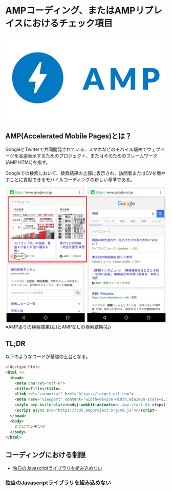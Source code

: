 # AMPコーディング、またはAMPリプレイスにおけるチェック項目
![ロゴ](/img/amp.jpg)
## AMP(Accelerated Mobile Pages)とは？
GoogleとTwitterで共同開発されている、スマホなどのモバイル端末でウェブページを高速表示するためのプロジェクト、またはそのためのフレームワーク(AMP HTML)を指す。  
  
Googleでの検索において、検索結果の上部に表示され、訪問者またはCVを増やすことに貢献できるモバイルコーディングの新しい基準である。  
  
![検索結果画面](/img/amp-search.png)  
※AMPありの検索結果(左)とAMPなしの検索結果(右)

## TL;DR
以下のようなコードが基礎の土台となる。
```HTML
<!doctype html>
<html ⚡>
  <head>
    <meta charset="utf-8">
    <title>Title</title>
    <link rel="canonical" href="https://target-url.com">
    <meta name="viewport" content="width=device-width,minimum-scale=1,initial-scale=1">
    <style amp-boilerplate>body{-webkit-animation:-amp-start 8s steps(1,end) 0s 1 normal both;-moz-animation:-amp-start 8s steps(1,end) 0s 1 normal both;-ms-animation:-amp-start 8s steps(1,end) 0s 1 normal both;animation:-amp-start 8s steps(1,end) 0s 1 normal both}@-webkit-keyframes -amp-start{from{visibility:hidden}to{visibility:visible}}@-moz-keyframes -amp-start{from{visibility:hidden}to{visibility:visible}}@-ms-keyframes -amp-start{from{visibility:hidden}to{visibility:visible}}@-o-keyframes -amp-start{from{visibility:hidden}to{visibility:visible}}@keyframes -amp-start{from{visibility:hidden}to{visibility:visible}}</style><noscript><style amp-boilerplate>body{-webkit-animation:none;-moz-animation:none;-ms-animation:none;animation:none}</style></noscript>
    <script async src="https://cdn.ampproject.org/v0.js"></script>
  </head>
  <body>
    ここにコンテンツ
  </body>
</html>
```
## コーディングにおける制限
- [独自のJavascriptライブラリを組み込めない](###独自のJavascriptライブラリを組み込めない)
### 独自のJavascriptライブラリを組み込めない
### 
### 
### 
### 
